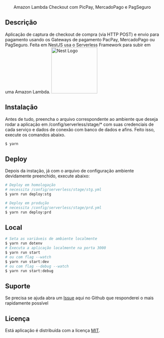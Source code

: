 <p align="center">Amazon Lambda Checkout com PicPay, MercadoPago e PagSeguro</p>

## Descrição

  Aplicação de captura de checkout de compra (via HTTP POST) e envio para pagamento usando os Gateways de pagamento PacPay, MercadoPago ou PagSeguro.
  Feita em NestJS usa o Serverless Framework para subir em uma Amazon Lambda.
  <a href="http://nestjs.com/" target="blank"><img src="https://nestjs.com/img/logo_text.svg" width="150" alt="Nest Logo" /></a>

## Instalação

  Antes de tudo, preencha o arquivo correspondente ao ambiente que deseja rodar a aplicação em /config/serverless/stage/* com suas credenciais de cada serviço e dados de conexão com banco de dados e afins. Feito isso, execute os comandos abaixo.

```bash
$ yarn
```

## Deploy

  Depois da instação, já com o arquivo de configuração ambiente devidamente preenchido, execute abaixo:

```bash
# Deploy em homologação
# necessita /config/serverless/stage/stg.yml
$ yarn run deploy:stg

# Deploy em produção
# necessita /config/serverless/stage/prd.yml
$ yarn run deploy:prd
```

## Local

```bash
# Seta as variáveis de ambiente localmente
$ yarn run dotenv
# Executa a aplicação localmente na porta 3000
$ yarn run start
# ou com flag --watch
$ yarn run start:dev
# ou com flag --debug --watch
$ yarn run start:debug
```

## Suporte

  Se precisa se ajuda abra um [Issue](https://github.com/g3luka/aws-lambda-checkout-payment/issues) aqui no Github que responderei o mais rapidamente possível

## Licença

  Está aplicação é distribuída com a licença [MIT](LICENSE).
